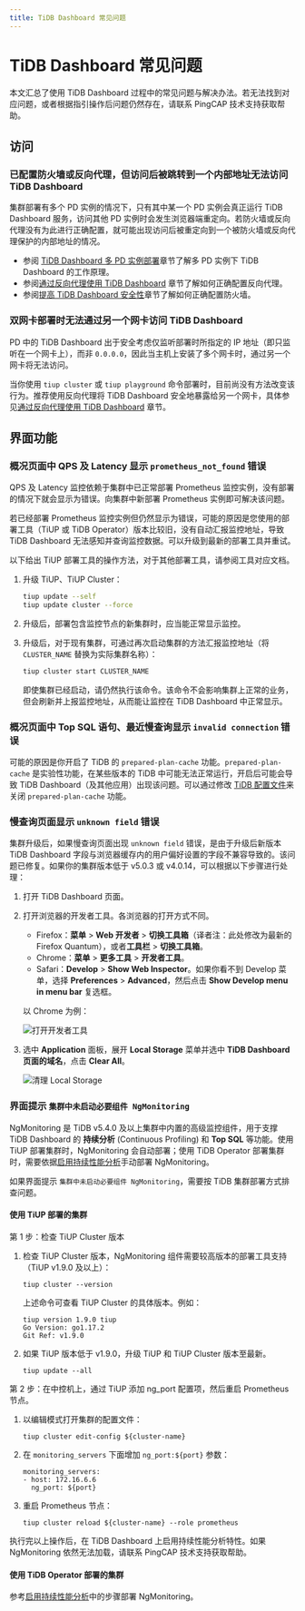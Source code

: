 ```yaml
---
title: TiDB Dashboard 常见问题
---
```


# TiDB Dashboard 常见问题

本文汇总了使用 TiDB Dashboard 过程中的常见问题与解决办法。若无法找到对应问题，或者根据指引操作后问题仍然存在，请联系 PingCAP 技术支持获取帮助。

## 访问

### 已配置防火墙或反向代理，但访问后被跳转到一个内部地址无法访问 TiDB Dashboard

集群部署有多个 PD 实例的情况下，只有其中某一个 PD 实例会真正运行 TiDB Dashboard 服务，访问其他 PD 实例时会发生浏览器端重定向。若防火墙或反向代理没有为此进行正确配置，就可能出现访问后被重定向到一个被防火墙或反向代理保护的内部地址的情况。

- 参阅 [TiDB Dashboard 多 PD 实例部署](/dashboard/dashboard-ops-deploy.md#多-pd-实例部署)章节了解多 PD 实例下 TiDB Dashboard 的工作原理。
- 参阅[通过反向代理使用 TiDB Dashboard](/dashboard/dashboard-ops-reverse-proxy.md) 章节了解如何正确配置反向代理。
- 参阅[提高 TiDB Dashboard 安全性](/dashboard/dashboard-ops-security.md)章节了解如何正确配置防火墙。

### 双网卡部署时无法通过另一个网卡访问 TiDB Dashboard

PD 中的 TiDB Dashboard 出于安全考虑仅监听部署时所指定的 IP 地址（即只监听在一个网卡上），而非 `0.0.0.0`，因此当主机上安装了多个网卡时，通过另一个网卡将无法访问。

当你使用 `tiup cluster` 或 `tiup playground` 命令部署时，目前尚没有方法改变该行为。推荐使用反向代理将 TiDB Dashboard 安全地暴露给另一个网卡，具体参见[通过反向代理使用 TiDB Dashboard](/dashboard/dashboard-ops-reverse-proxy.md) 章节。

## 界面功能

### 概况页面中 QPS 及 Latency 显示 `prometheus_not_found` 错误

QPS 及 Latency 监控依赖于集群中已正常部署 Prometheus 监控实例，没有部署的情况下就会显示为错误。向集群中新部署 Prometheus 实例即可解决该问题。

若已经部署 Prometheus 监控实例但仍然显示为错误，可能的原因是您使用的部署工具（TiUP 或 TiDB Operator）版本比较旧，没有自动汇报监控地址，导致 TiDB Dashboard 无法感知并查询监控数据。可以升级到最新的部署工具并重试。

以下给出 TiUP 部署工具的操作方法，对于其他部署工具，请参阅工具对应文档。

1. 升级 TiUP、TiUP Cluster：

   ```bash
   tiup update --self
   tiup update cluster --force
   ```

2. 升级后，部署包含监控节点的新集群时，应当能正常显示监控。

3. 升级后，对于现有集群，可通过再次启动集群的方法汇报监控地址（将 `CLUSTER_NAME` 替换为实际集群名称）：

   ```bash
   tiup cluster start CLUSTER_NAME
   ```

   即使集群已经启动，请仍然执行该命令。该命令不会影响集群上正常的业务，但会刷新并上报监控地址，从而能让监控在 TiDB Dashboard 中正常显示。

### 概况页面中 Top SQL 语句、最近慢查询显示 `invalid connection` 错误

可能的原因是你开启了 TiDB 的 `prepared-plan-cache` 功能。`prepared-plan-cache` 是实验性功能，在某些版本的 TiDB 中可能无法正常运行，开启后可能会导致 TiDB Dashboard（及其他应用）出现该问题。可以通过修改 [TiDB 配置文件](/tidb-configuration-file.md#prepared-plan-cache)来关闭 `prepared-plan-cache` 功能。

### 慢查询页面显示 `unknown field` 错误

集群升级后，如果慢查询页面出现 `unknown field` 错误，是由于升级后新版本 TiDB Dashboard 字段与浏览器缓存内的用户偏好设置的字段不兼容导致的。该问题已修复。如果你的集群版本低于 v5.0.3 或 v4.0.14，可以根据以下步骤进行处理：

1. 打开 TiDB Dashboard 页面。

2. 打开浏览器的开发者工具。各浏览器的打开方式不同。

    - Firefox：**菜单** > **Web 开发者** > **切换工具箱**（译者注：此处修改为最新的 Firefox Quantum），或者**工具栏** > **切换工具箱**。
    - Chrome：**菜单** > **更多工具** > **开发者工具**。
    - Safari：**Develop** > **Show Web Inspector**。如果你看不到 Develop 菜单，选择 **Preferences** > **Advanced**，然后点击 **Show Develop menu in menu bar** 复选框。

    以 Chrome 为例：

    ![打开开发者工具](https://download.pingcap.com/images/docs-cn/dashboard/dashboard-faq-devtools.png)

3. 选中 **Application** 面板，展开 **Local Storage** 菜单并选中 **TiDB Dashboard 页面的域名**，点击 **Clear All**。

    ![清理 Local Storage](https://download.pingcap.com/images/docs-cn/dashboard/dashboard-faq-devtools-application.png)

### 界面提示 `集群中未启动必要组件 NgMonitoring`

NgMonitoring 是 TiDB v5.4.0 及以上集群中内置的高级监控组件，用于支撑 TiDB Dashboard 的 **持续分析** (Continuous Profiling) 和 **Top SQL** 等功能。使用 TiUP 部署集群时，NgMonitoring 会自动部署；使用 TiDB Operator 部署集群时，需要依据[启用持续性能分析](https://docs.pingcap.com/zh/tidb-in-kubernetes/dev/access-dashboard/#%E5%90%AF%E7%94%A8%E6%8C%81%E7%BB%AD%E6%80%A7%E8%83%BD%E5%88%86%E6%9E%90)手动部署 NgMonitoring。

如果界面提示 `集群中未启动必要组件 NgMonitoring`，需要按 TiDB 集群部署方式排查问题。

#### 使用 TiUP 部署的集群

第 1 步：检查 TiUP Cluster 版本

  1. 检查 TiUP Cluster 版本，NgMonitoring 组件需要较高版本的部署工具支持（TiUP v1.9.0 及以上）：

        
        ```shell
        tiup cluster --version
        ```

        上述命令可查看 TiUP Cluster 的具体版本。例如：

        ```
        tiup version 1.9.0 tiup
        Go Version: go1.17.2
        Git Ref: v1.9.0
        ```

  2. 如果 TiUP 版本低于 v1.9.0，升级 TiUP 和 TiUP Cluster 版本至最新。

        
        ```shell
        tiup update --all
        ```

第 2 步：在中控机上，通过 TiUP 添加 ng_port 配置项，然后重启 Prometheus 节点。

  1. 以编辑模式打开集群的配置文件：

        
        ```shell
        tiup cluster edit-config ${cluster-name}
        ```

  2. 在 `monitoring_servers` 下面增加 `ng_port:${port}` 参数：

        ```
        monitoring_servers:
        - host: 172.16.6.6
          ng_port: ${port}
        ```

  3. 重启 Prometheus 节点：

        
        ```shell
        tiup cluster reload ${cluster-name} --role prometheus
        ```

执行完以上操作后，在 TiDB Dashboard 上启用持续性能分析特性。如果 NgMonitoring 依然无法加载，请联系 PingCAP 技术支持获取帮助。

#### 使用 TiDB Operator 部署的集群

参考[启用持续性能分析](https://docs.pingcap.com/zh/tidb-in-kubernetes/dev/access-dashboard/#%E5%90%AF%E7%94%A8%E6%8C%81%E7%BB%AD%E6%80%A7%E8%83%BD%E5%88%86%E6%9E%90)中的步骤部署 NgMonitoring。
